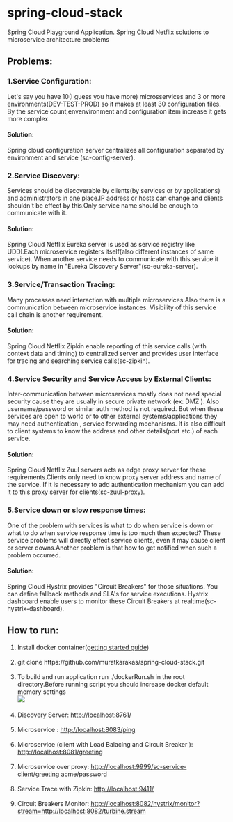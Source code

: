 # spring-cloud-stack
Spring Cloud Playground Application. Spring Cloud Netflix solutions to microservice architecture problems

## Problems:
### 1.Service Configuration:
Let's say you have 10(I guess you have more) microsservices and  3 or more environments(DEV-TEST-PROD) so it makes at least 30 configuration files.
By the service count,envenvironment and configuration item increase it gets more complex.

#### Solution:
Spring cloud configuration server centralizes all configuration separated by environment and service (sc-config-server).

### 2.Service Discovery:
Services should be discoverable by clients(by services or by applications) and administrators in one place.IP address or hosts can change and clients shouldn't be effect by this.Only service name should be enough to communicate with it.

#### Solution:
Spring Cloud Netflix Eureka server is used as service registry like UDDI.Each microservice registers itself(also  different instances of same service). When another service needs to communicate with this service it lookups by name in "Eureka Discovery Server"(sc-eureka-server).


### 3.Service/Transaction Tracing:
Many processes need interaction with multiple microservices.Also there is a communication between microservice instances. Visibility of this service call chain is another requirement.

#### Solution:
Spring Cloud Netflix Zipkin enable reporting of this service calls (with context data and timing) to centralized server and provides user interface for tracing and searching service calls(sc-zipkin).

### 4.Service Security and Service Access by External Clients:
Inter-communication between microservices mostly does not need special security cause they are usually in secure private network (ex: DMZ ). Also username/password or similar auth method is not required. But when these services are open to world or to other external systems/applications they may need authentication , service forwarding mechanisms. It is also difficult to client systems to know the address and other details(port etc.) of each service.

#### Solution:
Spring Cloud Netflix Zuul servers acts as edge proxy server for these requirements.Clients only need to know proxy server address and name of the service. If it is necessary to add authentication mechanism you can add it to this proxy server for clients(sc-zuul-proxy).

### 5.Service down or slow response times:
One of the problem with services is what to do when service is down or what to do when service response time is too much then expected? These service problems will directly effect service clients, even it may cause client or server downs.Another problem is that how to get notified when such a problem occurred.

#### Solution:
Spring Cloud Hystrix provides "Circuit Breakers" for those situations. You can define fallback methods and SLA's for service executions. Hystrix dashboard enable users to monitor these Circuit Breakers at realtime(sc-hystrix-dashboard).


## How to run:
<ol>
  <li>Install docker container(<a href="https://docs.docker.com/engine/getstarted/step_one/">getting started guide</a>)
  </li>
  <br/>
  <li>git clone https://github.com/muratkarakas/spring-cloud-stack.git
  </li>
  <br/>
  <li>To build and run application run ./dockerRun.sh in the root directory.Before running script you should increase docker default memory settings
  <br/>
  <img src="https://i.stack.imgur.com/bjHNdl.png"></img>
  </li>
  <br/>
  <li>Discovery Server: <a href="http://localhost:8761/">http://localhost:8761/</a>
  </li>
  <br/>
  <li>Microservice  : <a href = "http://localhost:8083/ping">http://localhost:8083/ping</a>
  </li>
  <br/>
  <li>Microservice  (client with Load Balacing and Circuit Breaker ): <a href ="http://localhost:8081/greeting">http://localhost:8081/greeting</a>
  </li>
  <br/>
  <li>Microservice  over proxy: <a href="http://localhost:9999/sc-service-client/greeting">http://localhost:9999/sc-service-client/greeting</a>    acme/password
  </li>
  <br/>
  <li>Service Trace  with Zipkin: <a href="http://localhost:9411/">http://localhost:9411/</a>  
  </li>
  <br/>
  <li>Circuit Breakers Monitor: <a href="http://localhost:8082/hystrix/monitor?stream=http://localhost:8082/turbine.stream" >http://localhost:8082/hystrix/monitor?stream=http://localhost:8082/turbine.stream</a>
  </li>
  <br/>
</ol>
